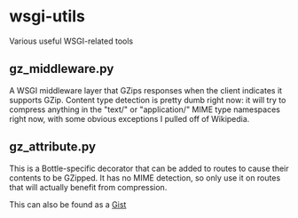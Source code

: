 # wsgi-utils
Various useful WSGI-related tools


## gz_middleware.py

A WSGI middleware layer that GZips responses when the client indicates it supports GZip.
Content type detection is pretty dumb right now: it will try to compress anything in the
"text/" or "application/" MIME type namespaces right now, with some obvious exceptions I
pulled off of Wikipedia.

## gz_attribute.py

This is a Bottle-specific decorator that can be added to routes to cause their contents to
be GZipped.  It has no MIME detection, so only use it on routes that will actually
benefit from compression.

This can also be found as a [Gist](https://gist.github.com/PlaidPhantom/3b21b0fa3946afbeed42)
